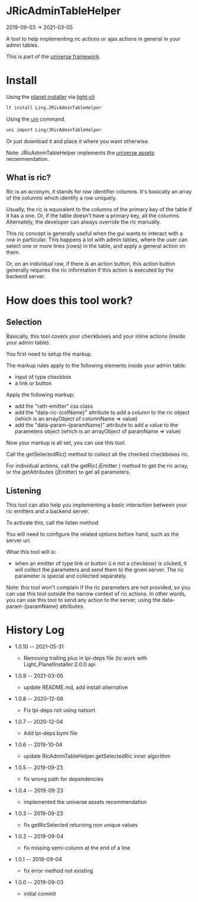 JRicAdminTableHelper
===========
2019-09-03 -> 2021-03-05



A tool to help implementing ric actions or ajax actions in general in your admin tables.


This is part of the [universe framework](https://github.com/karayabin/universe-snapshot).


Install
==========
Using the [planet installer](https://github.com/lingtalfi/Light_PlanetInstaller) via [light-cli](https://github.com/lingtalfi/Light_Cli)
```bash
lt install Ling.JRicAdminTableHelper
```

Using the [uni](https://github.com/lingtalfi/universe-naive-importer) command.
```bash
uni import Ling/JRicAdminTableHelper
```

Or just download it and place it where you want otherwise.

Note: JRicAdminTableHelper implements the [universe assets](https://github.com/lingtalfi/NotationFan/blob/master/universe-assets.md) recommendation.


What is ric?
---------------


Ric is an acronym, it stands for row identifier columns.
It's basically an array of the columns which identify a row uniquely.

Usually, the ric is equivalent to the columns of the primary key of the table if it has a one.
Or, if the table doesn't have a primary key, all the columns.
Alternately, the developer can always override the ric manually.

This ric concept is generally useful when the gui wants to interact with a row in particular.
This happens a lot with admin tables, where the user can select one or more lines (rows) in the table,
and apply a general action on them.

Or, on an individual row, if there is an action button, this action button generally requires the ric information
if this action is executed by the backend server.




How does this tool work?
================


Selection
---------------

Basically, this tool covers your checkboxes and your inline actions (inside your admin table).

You first need to setup the markup.

The markup rules apply to the following elements inside your admin table:

- input of type checkbox
- a link or button


Apply the following markup:

- add the "rath-emitter" css class 
- add the "data-ric-{colName}" attribute to add a column to the ric object (which is an arrayObject of columnName => value) 
- add the "data-param-{paramName}" attribute to add a value to the parameters object (which is an arrayObject of paramName => value) 


Now your markup is all set, you can use this tool.

Call the getSelectedRic() method to collect all the checked checkboxes ric.

For individual actions, call the getRic( jEmitter ) method to get the ric array, or the getAttributes (jEmitter) to get all parameters.


Listening
-------------

This tool can also help you implementing a basic interaction between your ric emitters and
a backend server.


To activate this, call the listen method.

You will need to configure the related options before hand, such as the server uri.


What this tool will is:

- when an emitter of type link or button (i.e not a checkbox) is clicked,
    it will collect the parameters and send them to the given server.
    The ric parameter is special and collected separately.
    
    
    
Note: this tool won't complain if the ric parameters are not provided, so you can use this tool outside the narrow context
of ric actions. In other words, you can use this tool to send any action to the server, using the data-param-{paramName} attributes.





History Log
=============

- 1.0.10 -- 2021-05-31

    - Removing trailing plus in lpi-deps file (to work with Light_PlanetInstaller:2.0.0 api

- 1.0.9 -- 2021-03-05

    - update README.md, add install alternative

- 1.0.8 -- 2020-12-08

    - Fix lpi-deps not using natsort.

- 1.0.7 -- 2020-12-04

    - Add lpi-deps.byml file

- 1.0.6 -- 2019-10-04

    - update RicAdminTableHelper.getSelectedRic inner algorithm
    
- 1.0.5 -- 2019-09-23

    - fix wrong path for dependencies
    
- 1.0.4 -- 2019-09-23

    - implemented the universe assets recommendation
    
- 1.0.3 -- 2019-09-23

    - fix getRicSelected returning non unique values
    
- 1.0.2 -- 2019-09-04

    - fix missing semi-column at the end of a line
    
- 1.0.1 -- 2019-09-04

    - fix error method not existing
    
- 1.0.0 -- 2019-09-03

    - initial commit